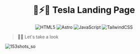 
<div align="center">

  # 🚗⚡🤖 Tesla Landing Page

  ![HTML5](https://img.shields.io/badge/html5-%23E34F26.svg?style=for-the-badge&logo=html5&logoColor=white)
  ![Astro](https://img.shields.io/badge/astro-%232C2052.svg?style=for-the-badge&logo=astro&logoColor=white)
  ![JavaScript](https://img.shields.io/badge/javascript-%23323330.svg?style=for-the-badge&logo=javascript&logoColor=%23F7DF1E)
  ![TailwindCSS](https://img.shields.io/badge/tailwindcss-%2338B2AC.svg?style=for-the-badge&logo=tailwind-css&logoColor=white)

</div>

> 🧑‍🚀 Let's take a look

![153shots_so](https://github.com/user-attachments/assets/53b4194a-c784-4537-b8e3-b8af47ca2ac7)
